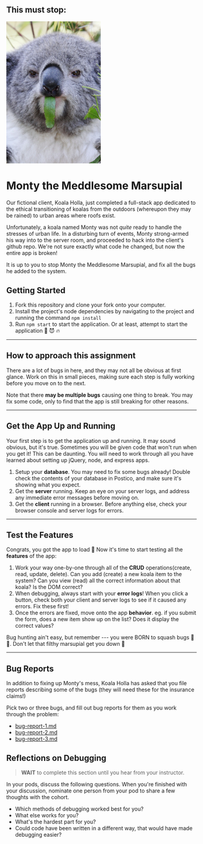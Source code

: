 **This must stop:**
---------------
<img src="./monty.webp" width="250" alt="Monty" />

Monty the Meddlesome Marsupial
===========

Our fictional client, Koala Holla, just completed a full-stack app dedicated to the ethical transitioning of koalas from the outdoors (whereupon they may be rained) to urban areas where roofs exist. 

Unfortunately, a koala named Monty was not _quite_ ready to handle the stresses of urban life. In a disturbing turn of events, Monty strong-armed his way into to the server room, and proceeded to hack into the client's github repo. We're not sure exactly what code he changed, but now the entire app is broken!

It is up to you to stop Monty the Meddlesome Marsupial, and fix all the bugs he added to the system.

## Getting Started

1. Fork this repository and clone your fork onto your computer.
2. Install the project's node dependencies by navigating to the project and running the command `npm install`
3. Run `npm start` to start the application. Or at least, attempt to start the application 🐨 😈 🔥

---

## How to approach this assignment

There are a lot of bugs in here, and they may not all be obvious at first glance. Work on this in small pieces, making sure each step is fully working before you move on to the next. 

Note that there **may be multiple bugs** causing one thing to break. You may fix some code, only to find that the app is still breaking for other reasons.

---

## Get the App Up and Running

Your first step is to get the application up and running. It may sound obvious, but it's true. Sometimes you will be given code that won't run when you get it! This can be daunting. You will need to work through all you have learned about setting up jQuery, node, and express apps.

1. Setup your **database**. You may need to fix some bugs already! Double check the contents of your database in Postico, and make sure it's showing what you expect.
2. Get the **server** running. Keep an eye on your server logs, and address any immediate error messages before moving on.
3. Get the **client** running in a browser. Before anything else, check your browser console and server logs for errors. 

---

## Test the Features

Congrats, you got the app to load 🎉 Now it's time to start testing all the **features** of the app:

1. Work your way one-by-one through all of the **CRUD** operations(create, read, update, delete). Can you add (create) a new koala item to the system? Can you view (read) all the correct information about that koala? Is the DOM correct?
2. When debugging, always start with your **error logs**! When you click a button, check both your client and server logs to see if it caused any errors. Fix these first!
3. Once the errors are fixed, move onto the app **behavior**. eg. if you submit the form, does a new item show up on the list? Does it display the correct values?


Bug hunting ain't easy, but remember --- you were BORN to squash bugs 🐛 🥾. Don't let that filthy marsupial get you down 💪

---

## Bug Reports

In addition to fixing up Monty's mess, Koala Holla has asked that you file reports describing some of the bugs (they will need these for the insurance claims!) 

Pick two or three bugs, and fill out bug reports for them as you work through the problem:

- [bug-report-1.md](./bug-report-1.md)
- [bug-report-2.md](./bug-report-2.md)
- [bug-report-3.md](./bug-report-3.md)

## Reflections on Debugging

> **WAIT** to complete this section until you hear from your instructor.

In your pods, discuss the following questions. When you're finished with your discussion, nominate one person from your pod to share a few thoughts with the cohort.

- Which methods of debugging worked best for you?
- What else works for you?
- What's the hardest part for you?
- Could code have been written in a different way, that would have made debugging easier?